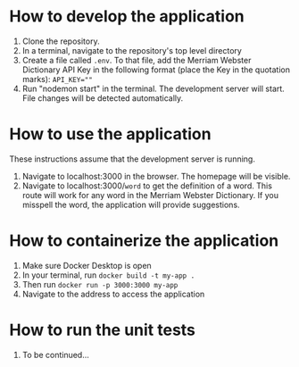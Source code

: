 # How to develop the application

1. Clone the repository.
2. In a terminal, navigate to the repository's top level directory 
3. Create a file called ```.env```. To that file, add the Merriam Webster Dictionary API Key in the following format (place the Key in the quotation marks):
    ```API_KEY=""```
4. Run "nodemon start" in the terminal. The development server will start. File changes will be detected automatically.

# How to use the application 
These instructions assume that the development server is running.

1. Navigate to localhost:3000 in the browser. The homepage will be visible.
2. Navigate to localhost:3000/```word``` to get the definition of a word. This route will work for any word in the Merriam Webster Dictionary. If you misspell the word, the application will provide suggestions.

# How to containerize the application
1. Make sure Docker Desktop is open
2. In your terminal, run ```docker build -t my-app .```
3. Then run ```docker run -p 3000:3000 my-app```
4. Navigate to the address to access the application

# How to run the unit tests
1. To be continued...
